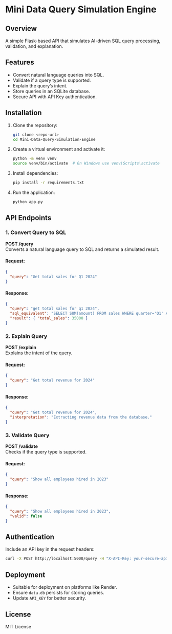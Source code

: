 # Mini Data Query Simulation Engine

## Overview
A simple Flask-based API that simulates AI-driven SQL query processing, validation, and explanation.

## Features
- Convert natural language queries into SQL.
- Validate if a query type is supported.
- Explain the query’s intent.
- Store queries in an SQLite database.
- Secure API with API Key authentication.

## Installation
1. Clone the repository:
   ```sh
   git clone <repo-url>
   cd Mini-Data-Query-Simulation-Engine
   ```
2. Create a virtual environment and activate it:
   ```sh
   python -m venv venv
   source venv/bin/activate  # On Windows use venv\Scripts\activate
   ```
3. Install dependencies:
   ```sh
   pip install -r requirements.txt
   ```
4. Run the application:
   ```sh
   python app.py
   ```

## API Endpoints
### 1. Convert Query to SQL
**POST /query**  
Converts a natural language query to SQL and returns a simulated result.
#### Request:
```json
{
  "query": "Get total sales for Q1 2024"
}
```
#### Response:
```json
{
  "query": "get total sales for q1 2024",
  "sql_equivalent": "SELECT SUM(amount) FROM sales WHERE quarter='Q1' AND year=2024;",
  "result": { "total_sales": 35000 }
}
```

### 2. Explain Query
**POST /explain**  
Explains the intent of the query.
#### Request:
```json
{
  "query": "Get total revenue for 2024"
}
```
#### Response:
```json
{
  "query": "Get total revenue for 2024",
  "interpretation": "Extracting revenue data from the database."
}
```

### 3. Validate Query
**POST /validate**  
Checks if the query type is supported.
#### Request:
```json
{
  "query": "Show all employees hired in 2023"
}
```
#### Response:
```json
{
  "query": "Show all employees hired in 2023",
  "valid": false
}
```

## Authentication
Include an API key in the request headers:
```sh
curl -X POST http://localhost:5000/query -H "X-API-Key: your-secure-api-key" -d '{"query": "Get total sales for Q1 2024"}' -H "Content-Type: application/json"
```

## Deployment
- Suitable for deployment on platforms like Render.
- Ensure `data.db` persists for storing queries.
- Update `API_KEY` for better security.

## License
MIT License


